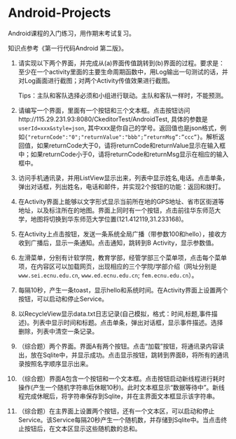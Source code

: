 # Android-Projects
Android课程的入门练习，用作期末考试复习。

知识点参考《第一行代码Android 第二版》。

 

1. 请实现以下两个界面，并完成从(a)界面传值跳转到(b)界面的过程。要求是：至少在一个activity里面的主要生命周期函数中，用Log输出一句测试的话，并对Log画面进行截图；对两个Activity传值效果进行截图。

   Tips：主队和客队选择必须和小组进行联动。主队和客队一样时，不能预测。

   

2. 请编写一个界面，里面有一个按钮和三个文本框。点击按钮访问http://115.29.231.93:8080/CkeditorTest/AndroidTest, 具体的参数是`userId=xxx&style=json`, 其中xxx是你自己的学号。返回值也是json格式，例如`{"returnCode":"0";"returnValue":"bbb";”returnMsg”:”ccc”}`。解析返回值，如果returnCode大于0，请将returnCode和returnValue显示在输入框中；如果returnCode小于0，请将returnCode和returnMsg显示在相应的输入框中。

   

3. 访问手机通讯录，并用ListView显示出来，列表中显示姓名,电话。点击单条，弹出对话框，列出姓名，电话和邮件，并实现2个按钮的功能：返回和拨打。

   

4. 在Activity界面上能够以文字形式显示当前所在地的GPS地址、省市区街道等地址，以及标注所在的地图。界面上同时有一个按钮，点击前往华东师范大学，地图将切换到华东师范大学位置(121.412119,31.233168)。

   

5. 在Activity上点击按钮，发送一条系统全局广播（带参数100和hello），接收方收到广播后，显示一条通知。点击通知，跳转到B Activity，显示参数值。

   

6. 左滑菜单，分别有计软学院，教育学部，经管学部三个菜单项，点击每个菜单项，在内容区可以加载网页，出现相应的三个学院/学部介绍（网址分别是`www.sei.ecnu.edu.cn`, `www.ed.ecnu.edu.cn`; `fem.ecnu.edu.cn`）。

   

7. 每隔10秒，产生一条toast，显示hello和系统时间。在Activity界面上设置两个按钮，可以启动和停止Service。

   

8. 以RecycleView显示data.txt日志记录(自己模拟，格式：时间,标题,事件描述)。列表中显示时间和标题。点击单条，弹出对话框，显示事件描述。选择删除，列表中清空一条记录。

   

9. （综合题）两个界面。界面A有两个按钮。点击“加载”按钮，将通讯录内容读出，放在Sqlite中，并显示成功。点击显示按钮，跳转到界面B，将所有的通讯录按照名字顺序显示出来。

   

10. （综合题）界面A包含一个按钮和一个文本框。点击按钮启动新线程进行耗时操作(产生一个随机字符串后休眠10秒)。此时文本框显示“数据等待中”。新线程完成休眠后，将字符串保存到Sqlite，并在主界面文本框显示该字符串。

    

11. （综合题）在主界面上设置两个按钮，还有一个文本区，可以启动和停止Service。该Service每隔20秒产生一个随机数，并存储到Sqlite中。当点击终止按钮后，在文本区显示这些随机数的总和。

